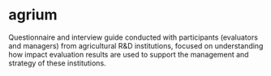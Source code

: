 # agrium
Questionnaire and interview guide conducted with participants (evaluators and managers) from agricultural R&amp;D institutions, focused on understanding how impact evaluation results are used to support the management and strategy of these institutions.
